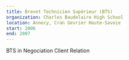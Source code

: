 ```yaml
---
title: Brevet Technicien Supérieur (BTS)
organization: Charles Baudelaire High School
location: Annecy, Cran Gevrier Haute-Savoie
start: 2006
end: 2007
---
```

BTS in Negociation Client Relation
